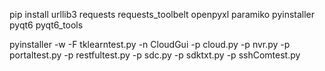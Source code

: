 pip install urllib3 requests requests_toolbelt openpyxl paramiko pyinstaller pyqt6 pyqt6_tools


pyinstaller -w -F tklearntest.py -n CloudGui -p cloud.py -p nvr.py -p portaltest.py -p restfultest.py -p sdc.py -p sdktxt.py -p sshComtest.py